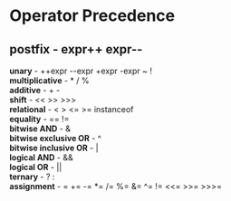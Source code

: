 # Operator Precedence  
**postfix** - expr++ expr--  
-------------------------------------------
**unary** - ++expr --expr +expr -expr ~ !  
**multiplicative** - * / %  
**additive** - + -  
**shift** - << >> >>>  
**relational** - < > <= >= instanceof  
**equality** - == !=  
**bitwise AND** - &  
**bitwise exclusive OR** - ^  
**bitwise inclusive OR** - |  
**logical AND** - &&  
**logical OR** - ||  
**ternary** - ? :  
**assignment** - = += -= *= /= %= &= ^= != <<= >>= >>>=
